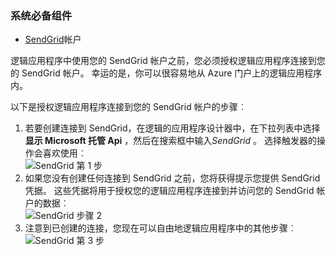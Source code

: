 ### <a name="prerequisites"></a>系统必备组件
- [SendGrid](https://www.SendGrid.com/)帐户 

逻辑应用程序中使用您的 SendGrid 帐户之前，您必须授权逻辑应用程序连接到您的 SendGrid 帐户。 幸运的是，你可以很容易地从 Azure 门户上的逻辑应用程序内。 

以下是授权逻辑应用程序连接到您的 SendGrid 帐户的步骤︰

1. 若要创建连接到 SendGrid，在逻辑的应用程序设计器中，在下拉列表中选择**显示 Microsoft 托管 Api** ，然后在搜索框中输入*SendGrid* 。 选择触发器的操作会喜欢使用︰  
  ![SendGrid 第 1 步](./media/connectors-create-api-sendgrid/sendgrid-1.png)
2. 如果您没有创建任何连接到 SendGrid 之前，您将获得提示您提供 SendGrid 凭据。 这些凭据将用于授权您的逻辑应用程序连接到并访问您的 SendGrid 帐户的数据︰  
  ![SendGrid 步骤 2](./media/connectors-create-api-sendgrid/sendgrid-2.png)
3. 注意到已创建的连接，您现在可以自由地逻辑应用程序中的其他步骤︰  
  ![SendGrid 第 3 步](./media/connectors-create-api-sendgrid/sendgrid-3.png)   
